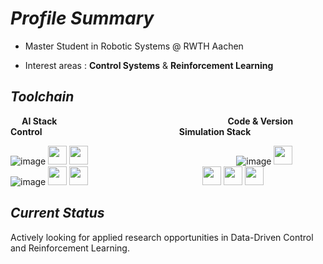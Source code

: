 # *Profile Summary* 

- Master Student in Robotic Systems @ RWTH Aachen

- Interest areas : **Control Systems** & **Reinforcement Learning**

## *Toolchain*


&emsp;
**AI Stack**
&emsp;
&emsp;
&emsp;
&emsp;
&emsp;
&emsp;
&emsp;
&emsp;
&emsp;
&emsp;
&emsp;
&emsp;
&emsp;
&emsp;
&emsp;
**Code & Version Control**
&emsp;
&emsp;
&emsp;
&emsp;
&emsp;
&emsp;
&emsp;
&emsp;
&emsp;
&emsp;
&emsp;
&emsp;
**Simulation Stack** 


![image](https://user-images.githubusercontent.com/37906939/145715482-1def2c4d-cd27-4db4-9189-719e31eea43e.png)
<img src="https://pytorch.org/assets/images/pytorch-logo.png" height="30">
<img src="https://gym.openai.com/assets/dist/home/footer/home-cta-d0fb5e0574.svg" height="30">
&emsp;
&emsp;
&emsp;
&emsp;
&emsp;
&emsp;
&emsp;
&emsp;
&emsp;
&emsp;
&emsp;
&emsp;
&emsp;
![image](https://user-images.githubusercontent.com/37906939/145715478-bf059eb2-5825-4d5d-8981-20550b524669.png)
<img src="https://upload.wikimedia.org/wikipedia/commons/2/21/Matlab_Logo.png" height="30">
![image](https://user-images.githubusercontent.com/37906939/145715556-c2b351ce-b25b-4026-935f-da70d389f20d.png)
<img src="https://pydata.org/london2018/media/sponsor_files/Anaconda_stacked_RGB.png" height="30">
<img src="https://upload.wikimedia.org/wikipedia/commons/thumb/9/9a/Visual_Studio_Code_1.35_icon.svg/2048px-Visual_Studio_Code_1.35_icon.svg.png" height="30">
&emsp;
&emsp;
&emsp;
&emsp;
&emsp;
&emsp;
&emsp;
&emsp;
&emsp;
&emsp;
<img src="https://upload.wikimedia.org/wikipedia/en/thumb/5/5e/Gazebo_logo_without_text.svg/480px-Gazebo_logo_without_text.svg.png" height="30">
<img src="https://preview.redd.it/tu3gt6ysfxq71.png?auto=webp&s=10ab55d9dc09e7ed6ea59bd5916800a5272d5969" height="30">
<img src="https://user-images.githubusercontent.com/8070210/114549467-5793d900-9c61-11eb-88f2-24996a6c03e6.png" height="30">



## *Current Status* 
Actively looking for applied research opportunities in Data-Driven Control and Reinforcement Learning.


